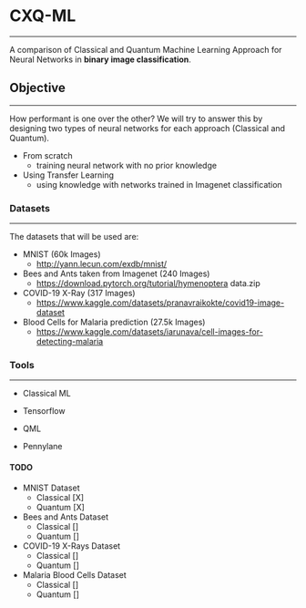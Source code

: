 # CXQ-ML

-------
A comparison of Classical and Quantum Machine Learning Approach for Neural Networks in <b>binary image classification</b>.

## Objective

-------
How performant is one over the other? We will try to answer this by designing two types of neural networks for each approach (Classical and Quantum). 
 - From scratch
      - training neural network with no prior knowledge
 - Using Transfer Learning
      - using knowledge with networks trained in Imagenet classification


### Datasets

-------
The datasets that will be used are:
 - MNIST (60k Images)
    - http://yann.lecun.com/exdb/mnist/
 - Bees and Ants taken from Imagenet (240 Images)
    - https://download.pytorch.org/tutorial/hymenoptera data.zip
 - COVID-19 X-Ray (317 Images)
    - https://www.kaggle.com/datasets/pranavraikokte/covid19-image-dataset
 - Blood Cells for Malaria prediction (27.5k Images) 
    - https://www.kaggle.com/datasets/iarunava/cell-images-for-detecting-malaria


### Tools

-------
- Classical ML
 - Tensorflow

- QML
 - Pennylane


#### TODO
- MNIST Dataset
   - Classical [X]
   - Quantum [X]
- Bees and Ants Dataset
   - Classical []
   - Quantum []
- COVID-19 X-Rays Dataset
   - Classical []
   - Quantum []
- Malaria Blood Cells Dataset
   - Classical []
   - Quantum []
